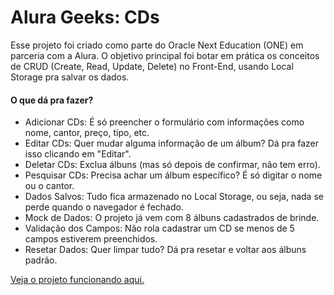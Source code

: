 # Alura Geeks: CDs
Esse projeto foi criado como parte do Oracle Next Education (ONE) em parceria com a Alura. O objetivo principal foi botar em prática os conceitos de CRUD (Create, Read, Update, Delete) no Front-End, usando Local Storage pra salvar os dados.

#### O que dá pra  fazer?
- Adicionar CDs: É só preencher o formulário com informações como nome, cantor, preço, tipo, etc.
- Editar CDs: Quer mudar alguma informação de um álbum? Dá pra fazer isso clicando em "Editar".
- Deletar CDs: Exclua álbuns (mas só depois de confirmar, não tem erro).
- Pesquisar CDs: Precisa achar um álbum específico? É só digitar o nome ou o cantor.
- Dados Salvos: Tudo fica armazenado no Local Storage, ou seja, nada se perde quando o navegador é fechado.
- Mock de Dados: O projeto já vem com 8 álbuns cadastrados de brinde.
- Validação dos Campos: Não rola cadastrar um CD se menos de 5 campos estiverem preenchidos.
- Resetar Dados: Quer limpar tudo? Dá pra resetar e voltar aos álbuns padrão.

[Veja o projeto funcionando aqui.](https://alurageek-sandy.vercel.app)
